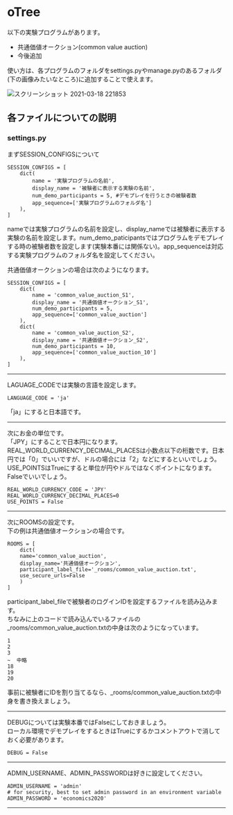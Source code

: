 # oTree
以下の実験プログラムがあります。
- 共通価値オークション(common value auction)
- 今後追加

使い方は、各プログラムのフォルダをsettings.pyやmanage.pyのあるフォルダ(下の画像みたいなところ)に追加することで使えます。

![スクリーンショット 2021-03-18 221853](https://user-images.githubusercontent.com/48300561/111633967-5fff1c80-8839-11eb-8515-6d8a564c013e.png)

## 各ファイルについての説明

### settings.py
まずSESSION_CONFIGSについて
~~~
SESSION_CONFIGS = [
    dict(
        name = '実験プログラムの名前',
        display_name = '被験者に表示する実験の名前',
        num_demo_participants = 5, #デモプレイを行うときの被験者数
        app_sequence=['実験プログラムのフォルダ名'] 
    ),
]
~~~
nameでは実験プログラムの名前を設定し、display_nameでは被験者に表示する実験の名前を設定します。num_demo_paticipantsではプログラムをデモプレイする時の被験者数を設定します(実験本番には関係ない)。app_sequenceは対応する実験プログラムのフォルダ名を設定してください。

共通価値オークションの場合は次のようになります。
~~~
SESSION_CONFIGS = [
    dict(
        name = 'common_value_auction_S1',
        display_name = '共通価値オークション_S1',
        num_demo_participants = 5,
        app_sequence=['common_value_auction']
    ),
    dict(
        name = 'common_value_auction_S2',
        display_name = '共通価値オークション_S2',
        num_demo_participants = 10,
        app_sequence=['common_value_auction_10']
    ),
]
~~~
___

LAGUAGE_CODEでは実験の言語を設定します。
~~~
LANGUAGE_CODE = 'ja'
~~~
「ja」にすると日本語です。

___

次にお金の単位です。  
「JPY」にすることで日本円になります。  
REAL_WORLD_CURRENCY_DECIMAL_PLACESは小数点以下の桁数です。日本円では「0」でいいですが、ドルの場合には「2」などにするといいでしょう。  
USE_POINTSはTrueにすると単位が円やドルではなくポイントになります。Falseでいいでしょう。  
~~~
REAL_WORLD_CURRENCY_CODE = 'JPY'
REAL_WORLD_CURRENCY_DECIMAL_PLACES=0
USE_POINTS = False
~~~
___

次にROOMSの設定です。  
下の例は共通価値オークションの場合です。  

~~~
ROOMS = [
    dict(
    name='common_value_auction',
    display_name='共通価値オークション',
    participant_label_file='_rooms/common_value_auction.txt',
    use_secure_urls=False
    )
]
~~~

participant_label_fileで被験者のログインIDを設定するファイルを読み込みます。  
ちなみに上のコードで読み込んでいるファイルの_rooms/common_value_auction.txtの中身は次のようになっています。  
~~~
1  
2  
3  
~  中略
18  
19  
20  
~~~
事前に被験者にIDを割り当てるなら、_rooms/common_value_auction.txtの中身を書き換えましょう。  

___

DEBUGについては実験本番ではFalseにしておきましょう。  
ローカル環境でデモプレイをするときはTrueにするかコメントアウトで消しておく必要があります。  
~~~
DEBUG = False
~~~

___

ADMIN_USERNAME、ADMIN_PASSWORDは好きに設定してください。

~~~
ADMIN_USERNAME = 'admin'
# for security, best to set admin password in an environment variable
ADMIN_PASSWORD = 'economics2020'
~~~

___


